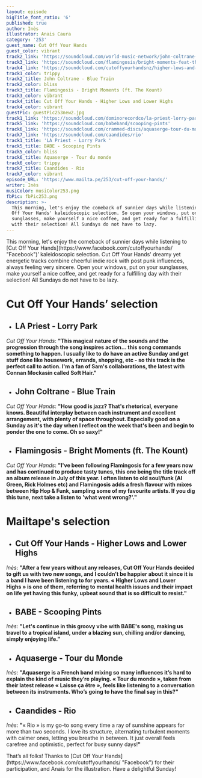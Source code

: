 ```yaml
---
layout: episode
bigTitle_font_ratio: '6'
published: true
author: Inès
illustrator: Anais Caura
category: '253'
guest_name: Cut Off Your Hands
guest_color: vibrant
track2_link: 'https://soundcloud.com/world-music-network/john-coltrane-blue-train-from'
track3_link: 'https://soundcloud.com/flamingosis/bright-moments-feat-the-kount'
track4_link: 'https://soundcloud.com/cutoffyourhandsnz/higher-lows-and-lower-highs'
track1_color: trippy
track2_title: John Coltrane - Blue Train
track2_color: bliss
track3_title: Flamingosis - Bright Moments (ft. The Kount)
track3_color: vibrant
track4_title: Cut Off Your Hands - Higher Lows and Lower Highs
track4_color: vibrant
guestPic: guestPic253new2.jpg
track1_link: 'https://soundcloud.com/dominorecordco/la-priest-lorry-park'
track5_link: 'https://soundcloud.com/babeband/scooping-pints'
track6_link: 'https://soundcloud.com/crammed-discs/aquaserge-tour-du-monde'
track7_link: 'https://soundcloud.com/caandides/rio'
track1_title: 'LA Priest - Lorry Park '
track5_title: BABE - Scooping Pints
track5_color: bliss
track6_title: Aquaserge - Tour du monde
track6_color: trippy
track7_title: Caandides - Rio
track7_color: vibrant
episode_URL: 'https://www.mailta.pe/253/cut-off-your-hands/'
writer: Inès
musiColor: musiColor253.png
fbPic: fbPic253.png
description: >-
  This morning, let's enjoy the comeback of sunnier days while listening to Cut
  Off Your Hands' kaleidoscopic selection. So open your windows, put on your
  sunglasses, make yourself a nice coffee, and get ready for a fulfilling day
  with their selection! All Sundays do not have to lazy.
---
```

<p id="introduction">This morning, let's enjoy the comeback of sunnier days while listening to [Cut Off Your Hands](https://www.facebook.com/cutoffyourhands/ "Facebook")’ kaleidoscopic selection. Cut Off Your Hands' dreamy yet energetic tracks combine cheerful indie rock with post punk influences, always feeling very sincere. 
Open your windows, put on your sunglasses, make yourself a nice coffee, and get ready for a fulfilling day with their selection! All Sundays do not have to be lazy.</p>



# **Cut Off Your Hands’ selection**

+ ## LA Priest - Lorry Park
_Cut Off Your Hands_: **"**This magical nature of the sounds and the progression through the song inspires action... this song commands something to happen. I usually like to do have an active Sunday and get stuff done like housework, errands, shopping, etc - so this track is the perfect call to action. I'm a fan of Sam's collaborations, the latest with Connan Mockasin called Soft Hair.**"**

+ ## John Coltrane - Blue Train
_Cut Off Your Hands_: **"**How good is jazz? That's rhetorical, everyone knows. Beautiful interplay between each instrument and excellent arrangement, with plenty of space throughout. Especially good on a Sunday as it's the day when I reflect on the week that's been and begin to ponder the one to come. Oh so saxy!**"**

+ ## Flamingosis - Bright Moments (ft. The Kount)
_Cut Off Your Hands_: **"**I've been following Flamingosis for a few years now and has continued to produce tasty tunes, this one being the title track off an album release in July of this year. I often listen to old soul/funk (Al Green, Rick Holmes etc) and Flamingosis adds a fresh flavour with mixes between Hip Hop & Funk, sampling some of my favourite artists. If you dig this tune, next take a listen to 'what went wrong?'.**"**



# Mailtape's selection

+ ## Cut Off Your Hands - Higher Lows and Lower Highs
_Inès_: **"**After a few years without any releases, Cut Off Your Hands decided to gift us with two new songs, and I couldn’t be happier about it since it is a band I have been listening to for years. « Higher Lows and Lower Highs » is one of them, referring to mental health issues and their impact on life yet having this funky, upbeat sound that is so difficult to resist.**"** 

+ ## BABE - Scooping Pints
_Inès_: **"**Let's continue in this groovy vibe with BABE's song, making us travel to a tropical island, under a blazing sun, chilling and/or dancing, simply enjoying life.**"**

+ ## Aquaserge - Tour du Monde
_Inès_: **"**Aquaserge is a French band mixing so many influences it’s hard to explain the kind of music they’re playing. « Tour du monde », taken from their latest release « Laisse ça être », feels like listening to a conversation between its instruments. Who’s going to have the final say in this?**"**

+ ## Caandides - Rio
_Inès_: **"**« Rio » is my go-to song every time a ray of sunshine appears for more than two seconds. I love its structure, alternating turbulent moments with calmer ones, letting you breathe in between. It just overall feels carefree and optimistic, perfect for busy sunny days!**"**


<p id="outroduction">That’s all folks! Thanks to [Cut Off Your Hands](https://www.facebook.com/cutoffyourhands/ "Facebook") for their participation, and Anais for the illustration. Have a delightful Sunday! </p>
